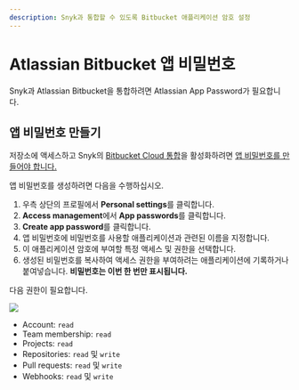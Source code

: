 ```yaml
---
description: Snyk과 통합할 수 있도록 Bitbucket 애플리케이션 암호 설정
---
```


# Atlassian Bitbucket 앱 비밀번호

Snyk과 Atlassian Bitbucket을 통합하려면 Atlassian App Password가 필요합니다.

## 앱 비밀번호 만들기

저장소에 액세스하고 Snyk의 [Bitbucket Cloud 통합](https://support.snyk.io/hc/en-us/articles/360004032097-Bitbucket-Cloud-integration)을 활성화하려면 [앱 비밀번호를 만들어야 합니다.](https://support.atlassian.com/bitbucket-cloud/docs/app-passwords/)&#x20;

앱 비밀번호를 생성하려면 다음을 수행하십시오.

1. 우측 상단의 프로필에서 **Personal settings**를 클릭합니다.
2. **Access management**에서 **App passwords**를 클릭합니다.
3. **Create app password**를 클릭합니다.
4. 앱 비밀번호에 비밀번호를 사용할 애플리케이션과 관련된 이름을 지정합니다.
5. 이 애플리케이션 암호에 부여할 특정 액세스 및 권한을 선택합니다.
6. 생성된 비밀번호를 복사하여 액세스 권한을 부여하려는 애플리케이션에 기록하거나 붙여넣습니다. **비밀번호는 이번 한 번만 표시됩니다.**

다음 권한이 필요합니다.

![](https://partner-workshop-assets.s3.us-east-2.amazonaws.com/bitbucket-api-token.png)

* Account: `read`
* Team membership: `read`
* Projects: `read`
* Repositories: `read` 및 `write`
* Pull requests: `read` 및 `write`
* Webhooks: `read` 및 `write`

